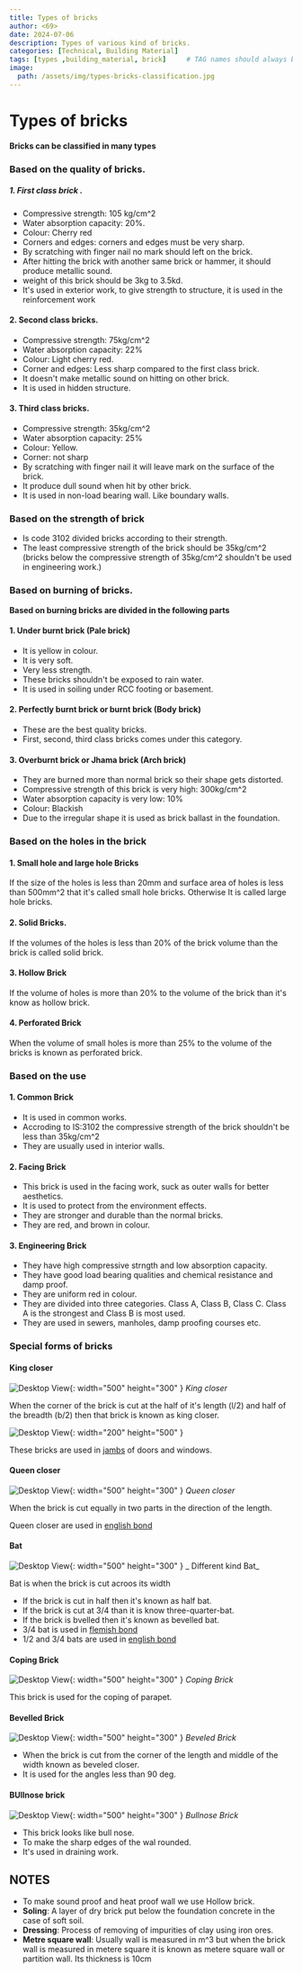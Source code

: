 ```yaml
---
title: Types of bricks 
author: <69>
date: 2024-07-06
description: Types of various kind of bricks. 
categories: [Technical, Building Material]
tags: [types ,building_material, brick]     # TAG names should always be lowercase
image:
  path: /assets/img/types-bricks-classification.jpg
---
```


# Types of bricks
**Bricks can be classified in many types**

### Based on the quality of bricks.

##### 1. First class brick .
- Compressive strength: 105 kg/cm^2
- Water absorption capacity: 20%.
- Colour: Cherry red
- Corners and edges: corners and edges must be very sharp.
- By scratching with finger nail no mark should left on the brick.
- After hitting the brick with another same brick or hammer, it should produce metallic sound. 
- weight of this brick should be 3kg to 3.5kd.
- It's used in exterior work, to give strength to structure, it is used in the reinforcement work

#### 2. Second class bricks.
- Compressive strength: 75kg/cm^2
- Water absorption capacity: 22%
- Colour: Light cherry red.
- Corner and edges: Less sharp compared to the first class brick.
- It doesn't make metallic sound on hitting on other brick.
- It is used in hidden structure. 

#### 3. Third class bricks.
- Compressive strength: 35kg/cm^2
- Water absorption capacity: 25%
- Colour: Yellow.
- Corner: not sharp
- By scratching with finger nail it will leave mark on the surface of the brick.
- It produce dull sound when hit by other brick.
- It is used in non-load bearing wall. Like boundary walls.

### Based on the strength of brick

- Is code 3102 divided bricks according to their strength. 
- The least compressive strength of the brick should be 35kg/cm^2 (bricks below the compressive strength of 35kg/cm^2 shouldn't be used in engineering work.)

### Based on burning of bricks.

**Based on burning bricks are divided in the following parts**

#### 1. Under burnt brick (Pale brick)
- It is yellow in colour.
- It is very soft.
- Very less strength.
- These bricks shouldn't be exposed to rain water.
- It is used in soiling under RCC footing or basement.

#### 2. Perfectly burnt brick or burnt brick (Body brick)
- These are the best quality bricks.
- First, second, third class bricks comes under this category. 

#### 3. Overburnt brick or Jhama brick (Arch brick)
- They are burned more than normal brick so their shape gets distorted.
- Compressive strength of this brick is very high: 300kg/cm^2
- Water absorption capacity is very low: 10%
- Colour: Blackish
- Due to the irregular shape it is used as brick ballast in the foundation.

### Based on the holes in the brick 

#### 1. Small hole and large hole Bricks

If the size of the holes is less than 20mm and surface area of holes is less than 500mm^2 that it's called small hole bricks. Otherwise It is called large hole bricks.

#### 2. Solid Bricks.

If the volumes of the holes is less than 20% of the brick volume than the brick is called solid brick. 

#### 3. Hollow Brick 

If the volume of holes is more than 20% to the volume of the brick than it's know as hollow brick. 

#### 4. Perforated Brick

When the volume of small holes is more than 25% to the volume of the bricks is known as perforated brick. 

### Based on the use

#### 1. Common Brick

- It is used in common works.
- Accroding to IS:3102 the compressive strength of the brick shouldn't be less than 35kg/cm^2
- They are usually used in interior walls. 

#### 2. Facing Brick

- This brick is used in the facing work, suck as outer walls for better aesthetics.
- It is used to protect from  the environment effects.
- They are stronger and durable than the normal bricks. 
- They are red, and brown in colour. 

#### 3. Engineering Brick

- They have high compressive strngth and low absorption capacity.
- They have good load bearing qualities and chemical resistance and damp proof. 
- They are uniform red in colour.
- They are divided into three categories. Class A, Class B, Class C. Class A is the strongest and Class B is most used. 
- They are used in sewers, manholes, damp proofing courses etc. 

### Special forms of bricks

#### King closer

![Desktop View](/assets/img/king-clouser.png){: width="500" height="300" }
_King closer_

When the corner of the brick is cut at the half of it's length (l/2) and half of the breadth (b/2) then that brick is known as king closer. 

![Desktop View](/assets/img/Panel_door.jpg){: width="200" height="500" }


These bricks are used in [jambs](https://www.wikiwand.com/en/Jamb) of doors and windows.

#### Queen closer

![Desktop View](/assets/img/queen-closer-png){: width="500" height="300" }
_Queen closer_

When the brick is cut equally in two parts in the direction of the length.

Queen closer are used in [english bond](https://www.theconstructioncivil.org/english-bond-brick-masonry/)

#### Bat

![Desktop View](/assets/img/three-quarter-bat.png){: width="500" height="300" }
_ Different kind Bat_ 

Bat is when the brick is cut acroos its width

- If the brick is cut in half then it's known as half bat.
- If the brick is cut at 3/4 than it is know three-quarter-bat.
- If the brick is bvelled then it's known as bevelled bat.
- 3/4 bat is used in [flemish bond](https://www.theconstructioncivil.org/flemish-bond-brick-masonry/)
- 1/2 and 3/4 bats are used in [english bond](https://www.theconstructioncivil.org/english-bond-brick-masonry/)

#### Coping Brick

![Desktop View](/assets/img/coping_brick.jpg){: width="500" height="300" }
_Coping Brick_

This brick is used for the coping of parapet.

#### Bevelled Brick

![Desktop View](/assets/img/bevled-closer.png){: width="500" height="300" }
_Beveled Brick_

- When the brick is cut from the corner of the length and middle of the width known as beveled closer.
- It is used for the angles less than 90 deg. 

#### BUllnose brick

![Desktop View](/assets/img/bullnose-brick.png){: width="500" height="300" }
_Bullnose Brick_

- This brick looks like bull nose.
- To make the sharp edges of the wal rounded.
- It's used in draining work. 


## **NOTES** 

- To make sound proof and heat proof wall we use Hollow brick. 
- **Soling**: A layer of dry brick put below the foundation concrete in the case of soft soil.
- **Dressing**: Process of removing of impurities of clay using iron ores.
- **Metre square wall**: Usually wall is measured in m^3 but when the brick wall is measured in metere square it is known as metere square wall or partition wall. Its thickness is 10cm 
